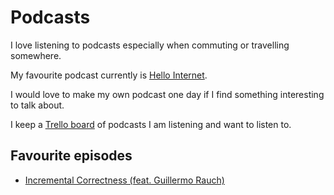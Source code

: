 # Podcasts
I love listening to podcasts especially when commuting or travelling somewhere.

My favourite podcast currently is [Hello Internet](http://www.hellointernet.fm).

I would love to make my own podcast one day if I find something interesting to talk about.

I keep a [Trello board](https://trello.com/b/Wtr04eGQ) of podcasts I am listening and want to listen to.

## Favourite episodes
- [Incremental Correctness (feat. Guillermo Rauch)](https://spectrum.chat/thread/e3e27c4b-2a80-4a44-a5d8-c23ab07a7b06)